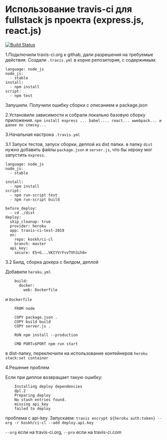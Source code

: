 # Использование travis-ci для fullstack js проекта (express.js, react.js)
[![Build Status](https://travis-ci.org/koskh/ci-cl.svg?branch=master)](https://travis-ci.org/koskh/ci-cl)

1.Подключили travis-ci.org к githab, дали разрешения на требуемые  действия. 
Создали `.travis.yml` в корне репозитория, с содержимым:
```
language: node_js
node_js:
  - stable
install:
  - npm install
script:
  - npm test
```  
Запушили. Получили ошибку сборки с описанием и package.json 

2.Установили зависимости и собрали локально базовую сборку приложения.
`npm install express ... babel.... react... wwebpack... и далее по списку...`

3.Начальная настрока `.travis.yml`

3.1 Запуск тестов, запуск сборки, деплой из dist папки.
в папку `dist` нужно добавить файлы `package.json` и `server.js`, что бы хероку мог запустить `express`.
```
language: node_js
node_js:
  - stable

install:
  - npm install
script:
  - npm run-script test
  - npm run-script build

before_deploy:
  - cd ./dist
deploy:
  skip_cleanup: true
  provider: heroku
  app: travis-ci-test-2019
  on:
    repo: koskh/ci-cl
    branch: master
  api_key:
    secure: E5+G...VKIYVrFvvTVh3ih8=

```

3.2 Билд, сборка докера с билдом, деплой

Добавили `heroku.yml`
```
    build:
      docker:
        web: Dockerfile
```
 и `Dockerfile`

```
    FROM node
    
    COPY package.json .
    COPY build build
    COPY server.js .
    
    RUN npm install --production
    
    CMD PORT=$PORT npm run start
```
 в dist-папку, переключили на использование контейнеров `heroku stack:set container`

4.Решение проблем

Если при диплое возвращает такую ошибку:

```
    Installing deploy dependencies
    dpl.2
    Preparing deploy
    No stash entries found.
    missing api_key
    failed to deploy
```
проблема с api-key.  Запускаем: `travis encrypt ${heroku auth:token} --org -r koskh/ci-cl --add deploy.api.key`

`--org` если на travis-ci.org, `--pro` если на travis-ci.com
